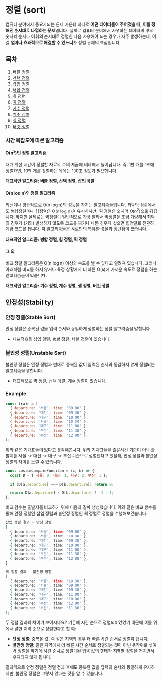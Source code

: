 # 정렬 (sort)

컴퓨터 분야에서 중요시되는 문제 가운데 하나로 **어떤 데이터들이 주어졌을 때, 이를 정해진 순서대로 나열하는 문제**입니다. 실제로 컴퓨터 분야에서 사용하는 데이터의 경우 숫자의 순서나 어휘의 순서대로 정렬한 다음 사용해야 되는 경우가 자주 발생하는데, 이걸 **얼마나 효과적으로 해결할 수 있느냐**가 정렬 문제의 핵심입니다.

## 목차

1. [버블 정렬](./bubble-sort)
2. [선택 정렬](./selection-sort)
3. [삽입 정렬](./insertion-sort)
4. [병합 정렬](./merge-sort)
5. [힙 정렬](./heap-sort)
6. [퀵 정렬](./quick-sort)
7. [기수 정렬](./radix-sort)
8. [계수 정렬](./counting-sort)
9. [셸 정렬](./shell-sort)
10. [버킷 정렬](./bucket-sort)

### 시간 복잡도에 따른 알고리즘

#### O(n<sup>2</sup>)인 정렬 알고리즘

대개 계산 시간이 정렬할 자료의 수의 제곱에 비례헤서 늘어납니다. 즉, 1만 개를 1초에 정렬하면, 10만 개를 정렬하는 데에는 100초 정도가 필요합니다.

**대표적인 알고리즘: 버블 정렬, 선택 정렬, 삽입 정렬**

#### O(n log n)인 정렬 알고리즘

최선이나 평균적으로 O(n log n)의 성능을 가지는 알고리즘들입니다. 최악의 상황에서도 병합정렬이나 힙정렬은 O(n log n)을 유지하지만, 퀵 정렬은 오히려 O(n<sup>2</sup>)으로 뒤집니다. 하지만 실제로는 퀵정렬이 일반적으로 가장 빨라서 퀵정렬을 조금 개량해서 최악의 경우가 (거의) 발생하지 않도록 코드를 짜거나 나쁜 경우다 싶으면 힙정렬로 전환하게끔 코드를 짭니다. 이 알고리즘들은 서로만의 특유한 성질과 장단점이 있습니다.

**대표적인 알고리즘: 병합 정렬, 힙 정렬, 퀵 정렬**

#### 그 외

비교 정렬 알고리즘은 O(n log n) 이상의 속도를 낼 수 없다고 알려져 있습니다. 그러나 아래처럼 비교를 하지 않거나 특정 상황에서 더 빠른 O(n)에 가까운 속도로 정렬을 하는 알고리즘들이 있습니다.

**대표적인 알고리즘: 기수 정렬, 계수 정렬, 셸 정렬, 버킷 정렬**

## 안정성(Stability)

### 안정 정렬(Stable Sort)

안정 정렬은 중복된 값을 입력 순서와 동일하게 정렬하는 정렬 알고리즘을 말합니다.

- 대표적으로 삽입 정렬, 병합 정렬, 버블 정렬이 있습니다.

### 불안정 정렬(Unstable Sort)

불안정 정렬은 안정 정렬과 반대로 중복된 값이 입력된 순서와 동일하지 않게 정렬되는 알고리즘을 말합니다.

- 대표적으로 퀵 정렬, 선택 정렬, 계수 정렬이 있습니다.

### Example

```js
const train = [
  { departure: '서울', time: '09:00' },
  { departure: '대전', time: '09:30' },
  { departure: '대구', time: '10:00' },
  { departure: '서울', time: '10:30' },
  { departure: '대구', time: '11:00' },
  { departure: '부산', time: '11:30' },
  { departure: '부산', time: '12:00' },
];
```

위와 같은 기차표들이 있다고 생각해봅시다. 위의 기차표들을 출발시간 기준이 아닌 출발지를 서울 -> 대전 -> 대구 -> 부산 기준으로 정렬한다고 했을때, 안정 정렬과 불안정 정렬의 차이를 느낄 수 있습니다.

```js
const customCompareFunction = (a, b) => {
  const D = { 서울: 0, 대전: 1, 대구: 2, 부산: 3 };

  if (D[a.departure] === D[b.departure]) return 0;

  return D[a.departure] < D[b.departure] ? -1 : 1;
};
```

비교 함수는 출발지를 비교하기 위해 다음과 같이 생성했습니다. 위와 같은 비교 함수를 통해 안정 정렬인 삽입 정렬과 불안정 정렬인 퀵 정렬로 정렬을 수행해보겠습니다.

```bash
삽입 정렬 결과 - 안정 정렬
[
  { departure: '서울', time: '09:00' },
  { departure: '서울', time: '10:30' },
  { departure: '대전', time: '09:30' },
  { departure: '대구', time: '10:00' },
  { departure: '대구', time: '11:00' },
  { departure: '부산', time: '11:30' },
  { departure: '부산', time: '12:00' },
]

퀵 정렬 결과 - 불안정 정렬
[
  { departure: '서울', time: '10:30' },
  { departure: '서울', time: '09:00' },
  { departure: '대전', time: '09:30' },
  { departure: '대구', time: '11:00' },
  { departure: '대구', time: '10:00' },
  { departure: '부산', time: '12:00' },
  { departure: '부산', time: '11:30' }
];
```

두 정렬 결과의 차이가 보이시나요? 기존에 시간 순으로 정렬되어있었기 때문에 이를 위에서 말한 지역 순으로 정렬한다고 할 때:

- **안정 정렬**: 중복된 값, 즉 같은 지역의 경우 더 빠른 시간 순서로 정렬이 됩니다.
- **불안정 정렬**: 같은 지역에서 더 빠른 시간 순서로 정렬되는 것이 아닌 무작위로 섞여서 정렬을 하기에 시간 순서로 정렬이된 입력 값의 형태가 지역별 정렬을 거치면서 유지되지 않게 됩니다.

결과적으로 안정 정렬은 정렬 전과 후에도 중복된 값을 입력의 순서와 동일하게 유지하지만, 불안정 정렬은 그렇지 않다는 것을 알 수 있습니다.
